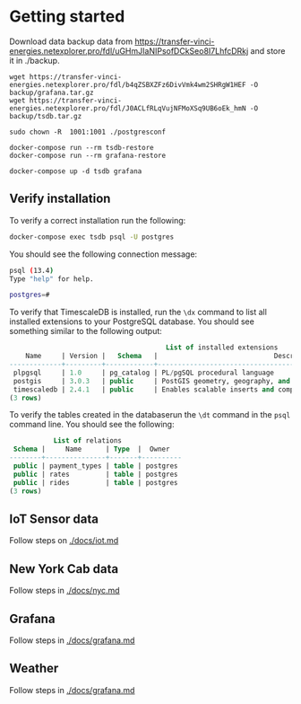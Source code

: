 # Getting started

Download data backup data from https://transfer-vinci-energies.netexplorer.pro/fdl/uGHmJIaNIPsofDCkSeo8I7LhfcDRkj and store it in ./backup.
    
    wget https://transfer-vinci-energies.netexplorer.pro/fdl/b4qZSBXZFz6DivVmk4wm2SHRgW1HEF -O backup/grafana.tar.gz
    wget https://transfer-vinci-energies.netexplorer.pro/fdl/J0ACLfRLqVujNFMoXSq9UB6oEk_hmN -O backup/tsdb.tar.gz

    sudo chown -R  1001:1001 ./postgresconf

    docker-compose run --rm tsdb-restore
    docker-compose run --rm grafana-restore

    docker-compose up -d tsdb grafana

## Verify installation
To verify a correct installation run the following:
```bash
docker-compose exec tsdb psql -U postgres
```
You should see the following connection message:

```bash
psql (13.4)
Type "help" for help.

postgres=# 
```
To verify that TimescaleDB is installed, run the `\dx` command
to list all installed extensions to your PostgreSQL database.
You should see something similar to the following output:

```sql
                                       List of installed extensions
    Name     | Version |   Schema   |                             Description                             
-------------+---------+------------+---------------------------------------------------------------------
 plpgsql     | 1.0     | pg_catalog | PL/pgSQL procedural language
 postgis     | 3.0.3   | public     | PostGIS geometry, geography, and raster spatial types and functions
 timescaledb | 2.4.1   | public     | Enables scalable inserts and complex queries for time-series data
(3 rows)
```
To verify the tables created in the databaserun the `\dt` command
in the `psql` command line. You should see the following:

```sql
           List of relations
 Schema |     Name      | Type  |  Owner
--------+---------------+-------+----------
 public | payment_types | table | postgres
 public | rates         | table | postgres
 public | rides         | table | postgres
(3 rows)
```
## IoT Sensor data
Follow steps on [./docs/iot.md](./docs/iot.md)
## New York Cab data
Follow steps in [./docs/nyc.md](./docs/nyc.md)
## Grafana
Follow steps in [./docs/grafana.md](./docs/grafana.md)
## Weather
Follow steps in [./docs/grafana.md](https://docs.timescale.com/timescaledb/latest/getting-started/query-data/)
